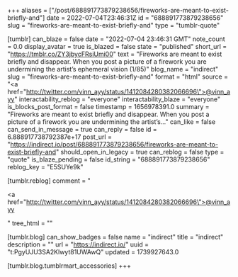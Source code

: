 +++
aliases = ["/post/688891773879238656/fireworks-are-meant-to-exist-briefly-and"]
date = 2022-07-04T23:46:31Z
id = "688891773879238656"
slug = "fireworks-are-meant-to-exist-briefly-and"
type = "tumblr-quote"

[tumblr]
can_blaze = false
date = "2022-07-04 23:46:31 GMT"
note_count = 0.0
display_avatar = true
is_blazed = false
state = "published"
short_url = "https://tmblr.co/ZY3jbycFRsiUmi00"
text = "Fireworks are meant to exist briefly and disappear. When you post a picture of a firework you are undermining the artist’s ephemeral vision (1/85)"
blog_name = "indirect"
slug = "fireworks-are-meant-to-exist-briefly-and"
format = "html"
source = "<a href=\"http://twitter.com/vinn_ayy/status/1412084280382066696\">@vinn_ayy</a>"
interactability_reblog = "everyone"
interactability_blaze = "everyone"
is_blocks_post_format = false
timestamp = 1656978391.0
summary = "Fireworks are meant to exist briefly and disappear. When you post a picture of a firework you are undermining the artist’s..."
can_like = false
can_send_in_message = true
can_reply = false
id = 6.888917738792387e+17
post_url = "https://indirect.io/post/688891773879238656/fireworks-are-meant-to-exist-briefly-and"
should_open_in_legacy = true
can_reblog = false
type = "quote"
is_blaze_pending = false
id_string = "688891773879238656"
reblog_key = "E5SUYe9k"

[tumblr.reblog]
comment = "<p><a href=\"http://twitter.com/vinn_ayy/status/1412084280382066696\">@vinn_ayy</a></p>"
tree_html = ""

[tumblr.blog]
can_show_badges = false
name = "indirect"
title = "indirect"
description = ""
url = "https://indirect.io/"
uuid = "t:PgyUJU3SA2Klwyt81UWAwQ"
updated = 1739927643.0

[tumblr.blog.tumblrmart_accessories]
+++
